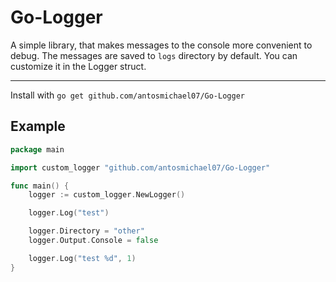 # Go-Logger

A simple library, that makes messages to the console more convenient to debug. The messages are saved to `logs` directory by default. You can customize it in the Logger struct.<hr>
Install with `go get github.com/antosmichael07/Go-Logger`

## Example

```go
package main

import custom_logger "github.com/antosmichael07/Go-Logger"

func main() {
	logger := custom_logger.NewLogger()

	logger.Log("test")

	logger.Directory = "other"
	logger.Output.Console = false

	logger.Log("test %d", 1)
}
```
